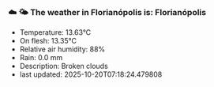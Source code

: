 ### ☁️ 🌤️  The weather in Florianópolis is: Florianópolis

- Temperature: 13.63°C
- On flesh: 13.35°C
- Relative air humidity: 88%
- Rain: 0.0 mm
- Description: Broken clouds
- last updated: 2025-10-20T07:18:24.479808
